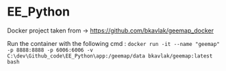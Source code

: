 # EE_Python

Docker project taken from -> https://github.com/bkavlak/geemap_docker

Run the container with the following cmd :
```docker run -it --name "geemap" -p 8888:8888 -p 6006:6006 -v C:\dev\Github_code\EE_Python\app:/geemap/data bkavlak/geemap:latest bash```